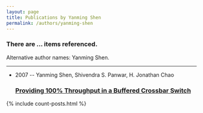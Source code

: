 ```yaml
---
layout: page
title: Publications by Yanming Shen
permalink: /authors/yanming-shen
---
```


<h3 id="number-posts">There are ... items referenced.</h3>
<p id='info-authors'>Alternative author names: Yanming Shen.</p>
<hr />
<ul class="post-list">
<li><span class='post-meta'>2007 -- Yanming Shen, Shivendra S. Panwar, H. Jonathan Chao</span><h3><a class='post-link' href="{{ site.baseurl }}/providing-100-throughput-in-a-buffered-crossbar-switch">Providing 100% Throughput in a Buffered Crossbar Switch</a></h3></li>

</ul>
{% include count-posts.html %}
